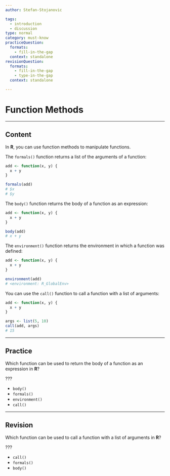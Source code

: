 ```yaml
---
author: Stefan-Stojanovic

tags:
  - introduction
  - discussion
type: normal
category: must-know
practiceQuestion:
  formats:
    - fill-in-the-gap
  context: standalone
revisionQuestion:
  formats:
    - fill-in-the-gap
    - type-in-the-gap
  context: standalone

---
```


# Function Methods

---

## Content

In **R**, you can use function methods to manipulate functions.

The `formals()` function returns a list of the arguments of a function:
```r
add <- function(x, y) {
  x + y
}

formals(add)
# $x
# $y
```

The `body()` function returns the body of a function as an expression:
```r
add <- function(x, y) {
  x + y
}

body(add)
# x + y
```

The `environment()` function returns the environment in which a function was defined:
```r
add <- function(x, y) {
  x + y
}

environment(add)
# <environment: R_GlobalEnv>
```

You can use the `call()` function to call a function with a list of arguments:
```r
add <- function(x, y) {
  x + y
}

args <- list(5, 10)
call(add, args)
# 15
```

---
## Practice

Which function can be used to return the body of a function as an expression in **R**?

???

- `body()`
- `formals()`
- `environment()`
- `call()`

---
## Revision

Which function can be used to call a function with a list of arguments in **R**?

???

- `call()`
- `formals()`
- `body()`